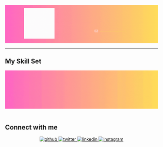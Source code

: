
<div align="center">
  <img src="https://github.com/AbhishekJadhav16/AbhishekJadhav16/blob/main/images/Introduction.gif" alt="header"/>
</div>

<hr>

## My Skill Set  
<div align="center">
  <img src="https://github.com/AbhishekJadhav16/AbhishekJadhav16/blob/main/images/skill set.gif" alt="header"/>
</div>

<br/>  

## Connect with me  
<div align="center">
<a href="https://github.com/AbhishekJadhav16" target="_blank">
<img src=https://img.shields.io/badge/github-%2324292e.svg?&style=for-the-badge&logo=github&logoColor=white alt=github style="margin-bottom: 5px;" />
</a>
<a href="https://twitter.com/" target="_blank">
<img src=https://img.shields.io/badge/twitter-%2300acee.svg?&style=for-the-badge&logo=twitter&logoColor=white alt=twitter style="margin-bottom: 5px;" />
</a>
<a href="https://linkedin.com/in/" target="_blank">
<img src=https://img.shields.io/badge/linkedin-%231E77B5.svg?&style=for-the-badge&logo=linkedin&logoColor=white alt=linkedin style="margin-bottom: 5px;" />
</a>
<a href="https://instagram.com/" target="_blank">
<img src=https://img.shields.io/badge/instagram-%23000000.svg?&style=for-the-badge&logo=instagram&logoColor=white alt=instagram style="margin-bottom: 5px;" />
</a>  
</div>  
  

<br/>  
